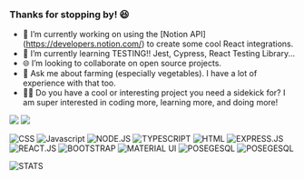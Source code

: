 ### Thanks for stopping by! 😆

- 🔭 I’m currently working on using the [Notion API] (https://developers.notion.com/) to create some cool React integrations.
- 🧪 I’m currently learning TESTING!! Jest, Cypress, React Testing Library...
- 🌐 I’m looking to collaborate on open source projects.
- 🥕 Ask me about farming (especially vegetables).  I have a lot of experience with that too.
- 🐱‍🏍 Do you have a cool or interesting project you need a sidekick for? I am super interested in coding more, learning more, and doing more!

<p align="center>
<a href="https://www.linkedin.com/in/jonahtabb/" target="_blank">
  <img src="https://img.shields.io/badge/LinkedIn-0077B5?style=for-the-badge&logo=linkedin&logoColor=white" />
</a>

<a href="https://jtabbdev.com/" target="_blank">
  <img src="https://img.shields.io/badge/Portfolio-Jonah%20Tabb-green" />
</a>
                                                                      </p>

![CSS](https://img.shields.io/badge/CSS3-1572B6?style=for-the-badge&logo=css3&logoColor=white)
![Javascript](	https://img.shields.io/badge/JavaScript-323330?style=for-the-badge&logo=javascript&logoColor=F7DF1E)
![NODE.JS](https://img.shields.io/badge/Node.js-43853D?style=for-the-badge&logo=node.js&logoColor=white)
![TYPESCRIPT](		https://img.shields.io/badge/TypeScript-007ACC?style=for-the-badge&logo=typescript&logoColor=white)
![HTML](			https://img.shields.io/badge/HTML5-E34F26?style=for-the-badge&logo=html5&logoColor=white)
![EXPRESS.JS](		https://img.shields.io/badge/Express.js-404D59?style=for-the-badge)
![REACT.JS](		https://img.shields.io/badge/React-20232A?style=for-the-badge&logo=react&logoColor=61DAFB)
![BOOTSTRAP](		https://img.shields.io/badge/Bootstrap-563D7C?style=for-the-badge&logo=bootstrap&logoColor=white)
![MATERIAL UI](			https://img.shields.io/badge/Material--UI-0081CB?style=for-the-badge&logo=material-ui&logoColor=white)
![POSEGESQL](			https://img.shields.io/badge/PostgreSQL-316192?style=for-the-badge&logo=postgresql&logoColor=white)
![POSEGESQL](			https://img.shields.io/badge/Heroku-430098?style=for-the-badge&logo=heroku&logoColor=white)


![STATS](https://github-readme-stats.vercel.app/api/top-langs/?username=jonahtabb&theme=blue-green)


	
